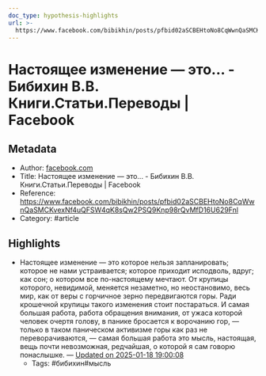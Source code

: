 ```yaml
---
doc_type: hypothesis-highlights
url: >-
  https://www.facebook.com/bibikhin/posts/pfbid02aSCBEHtoNo8CqWwnQaSMCKvexNf4uQFSW4qK8sQw2PSQ9Knp98rQvMfD16U629Fnl
---
```

# Настоящее изменение — это... - Бибихин В.В. Книги.Статьи.Переводы | Facebook

## Metadata
- Author: [facebook.com]()
- Title: Настоящее изменение — это... - Бибихин В.В. Книги.Статьи.Переводы | Facebook
- Reference: https://www.facebook.com/bibikhin/posts/pfbid02aSCBEHtoNo8CqWwnQaSMCKvexNf4uQFSW4qK8sQw2PSQ9Knp98rQvMfD16U629Fnl
- Category: #article

## Highlights
- Настоящее изменение — это которое нельзя запланировать; которое не нами устраивается; которое приходит исподволь, вдруг; как сон; о котором все по-настоящему мечтают. От крупицы которого, невидимой, меняется незаметно, но неостановимо, весь мир, как от веры с горчичное зерно передвигаются горы. Ради крошечной крупицы такого изменения стоит постараться. И самая большая работа, работа обращения внимания, от ужаса которой человек очертя голову, в панике бросается к ворочанию гор, — только в таком паническом активизме горы как раз не переворачиваются, — самая большая работа это мысль, настоящая, вещь почти невозможная, редчайшая, о которой я сам говорю понаслышке. — [Updated on 2025-01-18 19:00:08](https://hyp.is/ShYI8tW1Ee-J3nthmyvNTw/www.facebook.com/bibikhin/posts/pfbid02aSCBEHtoNo8CqWwnQaSMCKvexNf4uQFSW4qK8sQw2PSQ9Knp98rQvMfD16U629Fnl)
   - Tags: #бибихин#мысль
